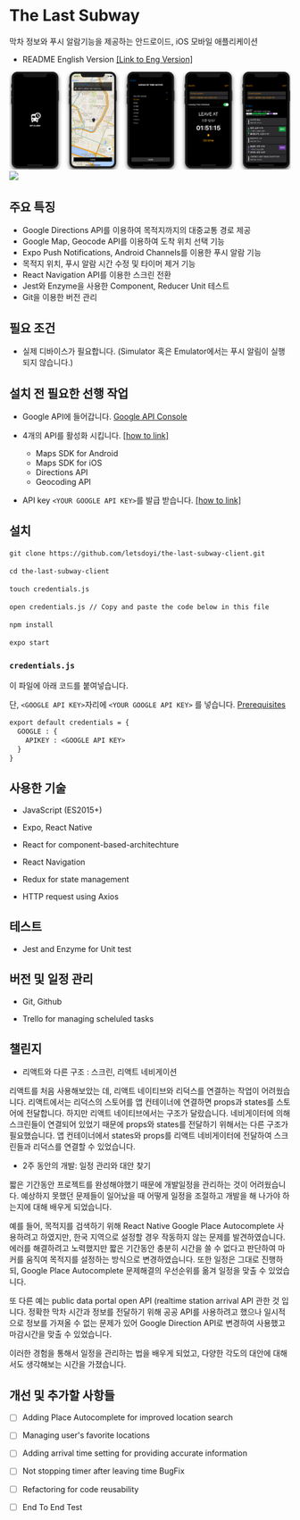 # The Last Subway

막차 정보와 푸시 알람기능을 제공하는 안드로이드, iOS 모바일 애플리케이션

- README English Version [[Link to Eng Version]](https://github.com/letsdoyi/the-last-subway/blob/master/README_Eng.md)

![](screens.png)
![](TheLastSubway.gif)

## 주요 특징

-	Google Directions API를 이용하여 목적지까지의 대중교통 경로 제공
-	Google Map, Geocode API를 이용하여 도착 위치 선택 기능
-	Expo Push Notifications, Android Channels를 이용한 푸시 알람 기능
-	목적지 위치, 푸시 알람 시간 수정 및 타이머 제거 기능
-	React Navigation API를 이용한 스크린 전환
-	Jest와 Enzyme을 사용한 Component, Reducer Unit  테스트
-	Git을 이용한 버전 관리

## 필요 조건
- 실제 디바이스가 필요합니다.
(Simulator 혹은 Emulator에서는 푸시 알림이 실행되지 않습니다.)

## 설치 전 필요한 선행 작업

- Google API에 들어갑니다. [Google API Console](https://console.developers.google.com/)


- 4개의 API를 활성화 시킵니다. [[how to link]](https://support.google.com/googleapi/answer/6158841?hl=en)

  * Maps SDK for Android
  * Maps SDK for iOS
  * Directions API
  * Geocoding API

- API key `<YOUR GOOGLE API KEY>`를 발급 받습니다.  [[how to link]](https://developers.google.com/maps/documentation/javascript/get-api-key)

## 설치

```
git clone https://github.com/letsdoyi/the-last-subway-client.git

cd the-last-subway-client

touch credentials.js

open credentials.js // Copy and paste the code below in this file

npm install

expo start

```

### `credentials.js`

이 파일에 아래 코드를 붙여넣습니다.

단, `<GOOGLE API KEY>`자리에 `<YOUR GOOGLE API KEY>` 를 넣습니다. [Prerequisites](#Prerequisites)

```
export default credentials = {
  GOOGLE : {
    APIKEY : <GOOGLE API KEY>
  }
}
```

## 사용한 기술

- JavaScript (ES2015+)

- Expo, React Native

- React for component-based-architechture

- React Navigation

- Redux for state management

- HTTP request using Axios

## 테스트

- Jest and Enzyme for Unit test

## 버전 및 일정 관리

- Git, Github

- Trello for managing scheluled tasks

## 챌린지
- 리액트와 다른 구조 : 스크린, 리액트 네비게이션

리액트를 처음 사용해보았는 데, 리액트 네이티브와 리덕스를 연결하는 작업이 어려웠습니다. 리액트에서는 리덕스의 스토어를 앱 컨테이너에 연결하면 props과 states를 스토어에 전달합니다. 하지만 리액트 네이티브에서는 구조가 달랐습니다. 네비게이터에 의해 스크린들이 연결되어 있었기 때문에 props와 states를 전달하기 위해서는 다른 구조가 필요했습니다. 앱 컨테이너에서 states와 props를 리액트 네비게이터에 전달하여 스크린들과 리덕스를 연결할 수 있었습니다.

- 2주 동안의 개발: 일정 관리와 대안 찾기

짧은 기간동안 프로젝트를 완성해야했기 때문에 개발일정을 관리하는 것이 어려웠습니다. 예상하지 못했던 문제들이 일어났을 때 어떻게 일정을 조절하고 개발을 해 나가야 하는지에 대해 배우게 되었습니다.

예를 들어, 목적지를 검색하기 위해 React Native Google Place Autocomplete 사용하려고 하였지만, 한국 지역으로 설정할 경우 작동하지 않는 문제를 발견하였습니다. 에러를 해결하려고 노력했지만 짧은 기간동안 충분히 시간을 쓸 수 없다고 판단하여 마커를 움직여 목적지를 설정하는 방식으로 변경하였습니다. 또한 일정은 그대로 진행하되, Google Place Autocomplete 문제해결의 우선순위를 옮겨 일정을 맞출 수 있었습니다.

또 다른 예는 public data portal open API (realtime station arrival API 관한 것 입니다. 정확한 막차 시간과 정보를 전달하기 위해 공공 API를 사용하려고 했으나 일시적으로 정보를 가져올 수 없는 문제가 있어 Google Direction API로 변경하여 사용했고 마감시간을 맞출 수 있었습니다.

이러한 경험을 통해서 일정을 관리하는 법을 배우게 되었고, 다양한 각도의 대안에 대해서도 생각해보는 시간을 가졌습니다.

## 개선 및 추가할 사항들

- [ ] Adding Place Autocomplete for improved location search

- [ ] Managing user's favorite locations

- [ ] Adding arrival time setting for providing accurate information

- [ ] Not stopping timer after leaving time BugFix

- [ ] Refactoring for code reusability

- [ ] End To End Test
